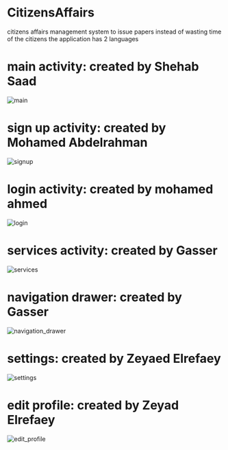 # CitizensAffairs
citizens affairs management system to issue papers instead of wasting time of the citizens
the application has 2 languages

# main activity: created by Shehab Saad

![main](https://user-images.githubusercontent.com/102697997/160948082-f36cef13-a5cb-4139-81db-2c0af51d817a.jpeg)

# sign up activity: created by Mohamed Abdelrahman
![signup](https://user-images.githubusercontent.com/102697997/160948597-46748890-62bd-47ce-adff-43d555768997.jpeg)

# login activity: created by mohamed ahmed
![login](https://user-images.githubusercontent.com/102697997/160948651-8ef2c5c8-f216-4670-b973-3433902277b4.jpeg)

# services activity: created by Gasser
![services](https://user-images.githubusercontent.com/102697997/160948703-57e8156f-c5df-41ea-b120-6aa25107ff9a.jpeg)

# navigation drawer: created by Gasser
![navigation_drawer](https://user-images.githubusercontent.com/102697997/160948783-a96cb127-cbb7-4e00-8681-4cb3a1c627ac.jpeg)

# settings: created by Zeyaed Elrefaey
![settings](https://user-images.githubusercontent.com/102697997/160948828-cb76a314-6034-4288-8c99-4cfed0ec7c04.jpeg)

# edit profile: created by Zeyad Elrefaey
![edit_profile](https://user-images.githubusercontent.com/102697997/160948863-9bd72479-ef6b-46cf-b271-2677dae7b15f.jpeg)
